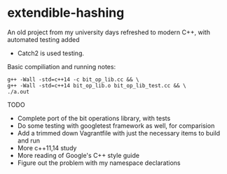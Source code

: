 # extendible-hashing
An old project from my university days refreshed to modern C++, with automated testing added

- Catch2 is used testing.

Basic compiliation and running notes:
```
g++ -Wall -std=c++14 -c bit_op_lib.cc && \
g++ -Wall -std=c++14 bit_op_lib.o bit_op_lib_test.cc && \
./a.out

```

TODO
- Complete port of the bit operations library, with tests
- Do some testing with googletest framework as well, for comparision
- Add a trimmed down Vagrantfile with just the necessary items to build and run
- More c++11,14 study
- More reading of Google's C++ style guide
- Figure out the problem with my namespace declarations
